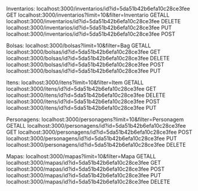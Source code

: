 Inventarios:
localhost:3000/inventarios/id?id=5da51b42b6efa10c28ce3fee GET
localhost:3000/inventarios?limit=10&filter=Inventario GETALL
localhost:3000/inventarios/id?id=5da51b42b6efa10c28ce3fee DELETE
localhost:3000/inventarios/id?id=5da51b42b6efa10c28ce3fee PUT
localhost:3000/inventarios/id?id=5da51b42b6efa10c28ce3fee POST

Bolsas:
localhost:3000/bolsas?limit=10&filter=Bag GETALL
localhost:3000/bolsas/id?id=5da51b42b6efa10c28ce3fee GET
localhost:3000/bolsas/id?id=5da51b42b6efa10c28ce3fee DELETE
localhost:3000/bolsas/id?id=5da51b42b6efa10c28ce3fee POST
localhost:3000/bolsas/id?id=5da51b42b6efa10c28ce3fee PUT

Itens:
localhost:3000/itens?limit=10&filter=Item GETALL
localhost:3000/itens/id?id=5da51b42b6efa10c28ce3fee GET
localhost:3000/itens/id?id=5da51b42b6efa10c28ce3fee DELETE
localhost:3000/itens/id?id=5da51b42b6efa10c28ce3fee POST
localhost:3000/itens/id?id=5da51b42b6efa10c28ce3fee PUT

Personagens:
localhost:3000/personagens?limit=10&filter=Personagem GETALL
localhost:3000/personagens/id?id=5da51b42b6efa10c28ce3fee GET
localhost:3000/personagens/id?id=5da51b42b6efa10c28ce3fee POST
localhost:3000/personagens/id?id=5da51b42b6efa10c28ce3fee PUT
localhost:3000/personagens/id?id=5da51b42b6efa10c28ce3fee DELETE

Mapas:
localhost:3000/mapas?limit=10&filter=Mapa GETALL
localhost:3000/mapas/id?id=5da51b42b6efa10c28ce3fee GET
localhost:3000/mapas/id?id=5da51b42b6efa10c28ce3fee POST
localhost:3000/mapas/id?id=5da51b42b6efa10c28ce3fee PUT
localhost:3000/mapas/id?id=5da51b42b6efa10c28ce3fee DELETE